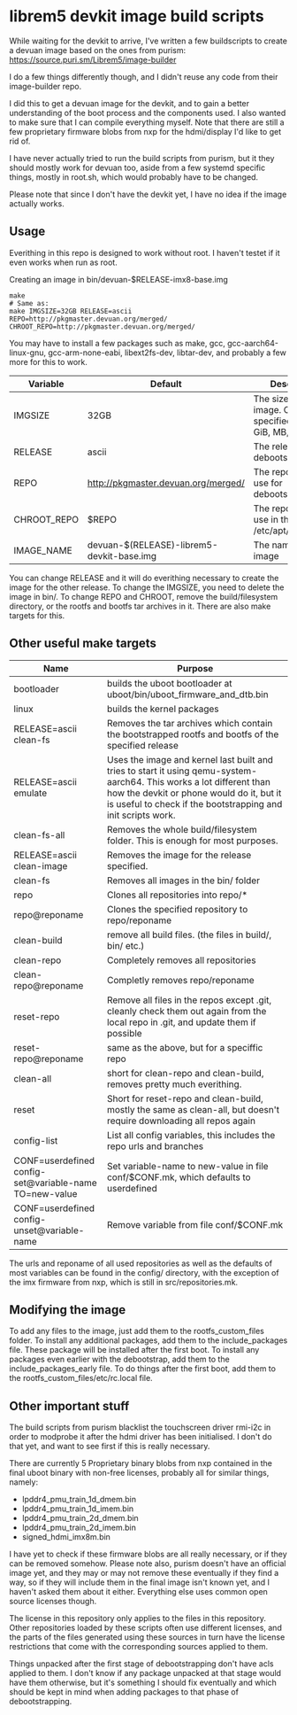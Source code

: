 # librem5 devkit image build scripts

While waiting for the devkit to arrive, I've written a few buildscripts to
create a devuan image based on the ones from purism: https://source.puri.sm/Librem5/image-builder

I do a few things differently though, and I didn't reuse any code from their image-builder repo.

I did this to get a devuan image for the devkit, and to gain a better understanding
of the boot process and the components used. I also wanted to make sure that I
can compile everything myself. Note that there are still a few proprietary firmware
blobs from nxp for the hdmi/display I'd like to get rid of.

I have never actually tried to run the build scripts from purism, but it they should
mostly work for devuan too, aside from a few systemd specific things, mostly in
root.sh, which would probably have to be changed.

Please note that since I don't have the devkit yet, I have no idea if the image
actually works.

## Usage

Everithing in this repo is designed to work without root. I haven't testet if it even works when run as root.

Creating an image in bin/devuan-$RELEASE-imx8-base.img
```
make
# Same as:
make IMGSIZE=32GB RELEASE=ascii REPO=http://pkgmaster.devuan.org/merged/ CHROOT_REPO=http://pkgmaster.devuan.org/merged/
```

You may have to install a few packages such as make, gcc, gcc-aarch64-linux-gnu, gcc-arm-none-eabi, libext2fs-dev, libtar-dev, and probably a few more for this to work.

| Variable | Default | Description |
| -------- | ------- | ----------- |
| IMGSIZE | 32GB | The size of the image. Can be specified in GB, GiB, MB, MiB, etc. |
| RELEASE | ascii | The release to debootstrap |
| REPO | http://pkgmaster.devuan.org/merged/ | The repository to use for debootstraping |
| CHROOT_REPO | $REPO | The repository to use in the /etc/apt/sources.list |
| IMAGE_NAME | devuan-$(RELEASE)-librem5-devkit-base.img | The name of the image |

You can change RELEASE and it will do everithing necessary to create the image for the other release.
To change the IMGSIZE, you need to delete the image in bin/.
To change REPO and CHROOT, remove the build/filesystem directory, or the rootfs and bootfs tar archives in it.
There are also make targets for this.

## Other useful make targets

| Name | Purpose |
| ---- | ------- |
| bootloader | builds the uboot bootloader at uboot/bin/uboot_firmware_and_dtb.bin |
| linux | builds the kernel packages |
| RELEASE=ascii clean-fs | Removes the tar archives which contain the bootstrapped rootfs and bootfs of the specified release |
| RELEASE=ascii emulate | Uses the image and kernel last built and tries to start it using qemu-system-aarch64. This works a lot different than how the devkit or phone would do it, but it is useful to check if the bootstrapping and init scripts work. |
| clean-fs-all | Removes the whole build/filesystem folder. This is enough for most purposes. |
| RELEASE=ascii clean-image | Removes the image for the release specified. |
| clean-fs | Removes all images in the bin/ folder |
| repo | Clones all repositories into repo/* |
| repo@reponame | Clones the specified repository to repo/reponame |
| clean-build	| remove all build files. (the files in build/, bin/ etc.) |
| clean-repo | Completely removes all repositories |
| clean-repo@reponame | Completly removes repo/reponame |
| reset-repo | Remove all files in the repos except .git, cleanly check them out again from the local repo in .git, and update them if possible |
| reset-repo@reponame | same as the above, but for a speciffic repo |
| clean-all | short for clean-repo and clean-build, removes pretty much everithing. |
| reset | Short for reset-repo and clean-build, mostly the same as clean-all, but doesn't require downloading all repos again |
| config-list | List all config variables, this includes the repo urls and branches |
| CONF=userdefined config-set@variable-name TO=new-value | Set variable-name to new-value in file conf/$CONF.mk, which defaults to userdefined |
| CONF=userdefined config-unset@variable-name | Remove variable from file conf/$CONF.mk |

The urls and reponame of all used repositories as well as the defaults of most variables can be found in the config/ directory, with the exception of the imx firmware from nxp, which is still in src/repositories.mk.


## Modifying the image

To add any files to the image, just add them to the rootfs_custom_files folder.
To install any additional packages, add them to the include_packages file.
These package will be installed after the first boot.
To install any packages even earlier with the debootstrap, add them to the include_packages_early file.
To do things after the first boot, add them to the rootfs_custom_files/etc/rc.local file.

## Other important stuff

The build scripts from purism blacklist the touchscreen driver rmi-i2c in order to modprobe it after the hdmi driver has been initialised.
I don't do that yet, and want to see first if this is really necessary.

There are currently 5 Proprietary binary blobs from nxp contained in the final uboot binary with non-free licenses, probably all for similar things, namely:
 * lpddr4_pmu_train_1d_dmem.bin
 * lpddr4_pmu_train_1d_imem.bin
 * lpddr4_pmu_train_2d_dmem.bin
 * lpddr4_pmu_train_2d_imem.bin
 * signed_hdmi_imx8m.bin
 
I have yet to check if these firmware blobs are all really necessary, or if they can be removed somehow.
Please note also, purism doesn't have an official image yet, and they may or may not remove these eventually if they find a way,
so if they will include them in the final image isn't known yet, and I haven't asked them about it either.
Everything else uses common open source licenses though.

The license in this repository only applies to the files in this repository.
Other repositories loaded by these scripts often use different licenses,
and the parts of the files generated using these sources in turn have the license restrictions
that come with the corresponding sources applied to them.

Things unpacked after the first stage of debootstrapping don't have acls applied to them.
I don't know if any package unpacked at that stage would have them otherwise, but it's something I should
fix eventually and which should be kept in mind when adding packages to that phase of debootstrapping.
